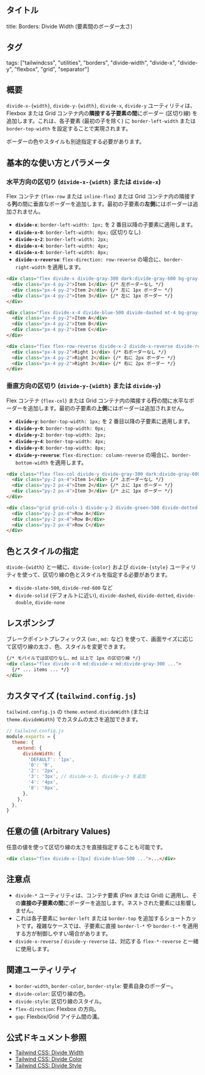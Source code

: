 ## タイトル
title: Borders: Divide Width (要素間のボーダー太さ)

## タグ
tags: ["tailwindcss", "utilities", "borders", "divide-width", "divide-x", "divide-y", "flexbox", "grid", "separator"]

## 概要
`divide-x-{width}`, `divide-y-{width}`, `divide-x`, `divide-y` ユーティリティは、Flexbox または Grid コンテナ内の**隣接する子要素の間**にボーダー (区切り線) を追加します。これは、各子要素 (最初の子を除く) に `border-left-width` または `border-top-width` を設定することで実現されます。

ボーダーの色やスタイルも別途指定する必要があります。

## 基本的な使い方とパラメータ

### 水平方向の区切り (`divide-x-{width}` または `divide-x`)

Flex コンテナ (`flex-row` または `inline-flex`) または Grid コンテナ内の隣接する**列**の間に垂直なボーダーを追加します。最初の子要素の**左側**にはボーダーは追加されません。

*   **`divide-x`**: `border-left-width: 1px;` を 2 番目以降の子要素に適用します。
*   **`divide-x-0`**: `border-left-width: 0px;` (区切りなし)
*   **`divide-x-2`**: `border-left-width: 2px;`
*   **`divide-x-4`**: `border-left-width: 4px;`
*   **`divide-x-8`**: `border-left-width: 8px;`
*   **`divide-x-reverse`**: `flex-direction: row-reverse` の場合に、`border-right-width` を適用します。

```html
<div class="flex divide-x divide-gray-300 dark:divide-gray-600 bg-gray-100 dark:bg-gray-800 rounded p-2">
  <div class="px-4 py-2">Item 1</div> {/* 左ボーダーなし */}
  <div class="px-4 py-2">Item 2</div> {/* 左に 1px ボーダー */}
  <div class="px-4 py-2">Item 3</div> {/* 左に 1px ボーダー */}
</div>

<div class="flex divide-x-4 divide-blue-500 divide-dashed mt-4 bg-gray-100 dark:bg-gray-800 rounded p-2"> {/* 太さ、色、スタイルを指定 */}
  <div class="px-4 py-2">Item A</div>
  <div class="px-4 py-2">Item B</div>
  <div class="px-4 py-2">Item C</div>
</div>

<div class="flex flex-row-reverse divide-x-2 divide-x-reverse divide-red-500 mt-4 bg-gray-100 dark:bg-gray-800 rounded p-2"> {/* 逆順 */}
  <div class="px-4 py-2">Right 1</div> {/* 右ボーダーなし */}
  <div class="px-4 py-2">Right 2</div> {/* 右に 2px ボーダー */}
  <div class="px-4 py-2">Right 3</div> {/* 右に 2px ボーダー */}
</div>
```

### 垂直方向の区切り (`divide-y-{width}` または `divide-y`)

Flex コンテナ (`flex-col`) または Grid コンテナ内の隣接する**行**の間に水平なボーダーを追加します。最初の子要素の**上側**にはボーダーは追加されません。

*   **`divide-y`**: `border-top-width: 1px;` を 2 番目以降の子要素に適用します。
*   **`divide-y-0`**: `border-top-width: 0px;`
*   **`divide-y-2`**: `border-top-width: 2px;`
*   **`divide-y-4`**: `border-top-width: 4px;`
*   **`divide-y-8`**: `border-top-width: 8px;`
*   **`divide-y-reverse`**: `flex-direction: column-reverse` の場合に、`border-bottom-width` を適用します。

```html
<div class="flex flex-col divide-y divide-gray-300 dark:divide-gray-600 bg-gray-100 dark:bg-gray-800 rounded p-2 w-48">
  <div class="py-2 px-4">Item 1</div> {/* 上ボーダーなし */}
  <div class="py-2 px-4">Item 2</div> {/* 上に 1px ボーダー */}
  <div class="py-2 px-4">Item 3</div> {/* 上に 1px ボーダー */}
</div>

<div class="grid grid-cols-1 divide-y-2 divide-green-500 divide-dotted mt-4 bg-gray-100 dark:bg-gray-800 rounded p-2 w-48"> {/* Grid でも使用可能 */}
  <div class="py-2 px-4">Row A</div>
  <div class="py-2 px-4">Row B</div>
  <div class="py-2 px-4">Row C</div>
</div>
```

## 色とスタイルの指定

`divide-{width}` と一緒に、`divide-{color}` および `divide-{style}` ユーティリティを使って、区切り線の色とスタイルを指定する必要があります。

*   `divide-slate-500`, `divide-red-600` など
*   `divide-solid` (デフォルトに近い), `divide-dashed`, `divide-dotted`, `divide-double`, `divide-none`

## レスポンシブ

ブレークポイントプレフィックス (`sm:`, `md:` など) を使って、画面サイズに応じて区切り線の太さ、色、スタイルを変更できます。

```html
{/* モバイルでは区切りなし、md 以上で 1px の区切り線 */}
<div class="flex divide-x-0 md:divide-x md:divide-gray-300 ...">
  {/* ... items ... */}
</div>
```

## カスタマイズ (`tailwind.config.js`)

`tailwind.config.js` の `theme.extend.divideWidth` (または `theme.divideWidth`) でカスタムの太さを追加できます。

```javascript
// tailwind.config.js
module.exports = {
  theme: {
    extend: {
      divideWidth: {
        'DEFAULT': '1px',
        '0': '0',
        '2': '2px',
        '3': '3px', // divide-x-3, divide-y-3 を追加
        '4': '4px',
        '8': '8px',
      },
    },
  },
}
```

## 任意の値 (Arbitrary Values)

任意の値を使って区切り線の太さを直接指定することも可能です。

```html
<div class="flex divide-x-[3px] divide-blue-500 ...">...</div>
```

## 注意点

*   `divide-*` ユーティリティは、コンテナ要素 (Flex または Grid) に適用し、その**直接の子要素の間**にボーダーを追加します。ネストされた要素には影響しません。
*   これは各子要素に `border-left` または `border-top` を追加するショートカットです。複雑なケースでは、子要素に直接 `border-l-*` や `border-t-*` を適用する方が制御しやすい場合があります。
*   `divide-x-reverse` / `divide-y-reverse` は、対応する `flex-*-reverse` と一緒に使用します。

## 関連ユーティリティ

*   `border-width`, `border-color`, `border-style`: 要素自身のボーダー。
*   `divide-color`: 区切り線の色。
*   `divide-style`: 区切り線のスタイル。
*   `flex-direction`: Flexbox の方向。
*   `gap`: Flexbox/Grid アイテム間の溝。

## 公式ドキュメント参照
*   [Tailwind CSS: Divide Width](https://tailwindcss.com/docs/divide-width)
*   [Tailwind CSS: Divide Color](https://tailwindcss.com/docs/divide-color)
*   [Tailwind CSS: Divide Style](https://tailwindcss.com/docs/divide-style)